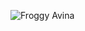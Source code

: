 ![Froggy Avina](https://user-images.githubusercontent.com/90844326/133621707-29f480a2-d4fe-44e4-aa9d-93025bd3f3e2.png)
